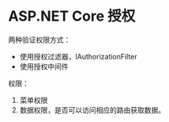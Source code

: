 # ASP.NET Core 授权

两种验证权限方式：

- 使用授权过滤器，IAuthorizationFilter
- 使用授权中间件







权限：

1. 菜单权限
2. 数据权限，是否可以访问相应的路由获取数据。